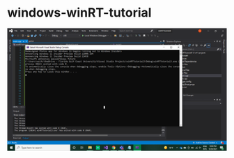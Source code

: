# windows-winRT-tutorial
![screenshot](https://github.com/lisedspencer/windows-winRT-tutorial/blob/main/winRTTutorial3/2021-09-20.png?raw=true)
